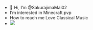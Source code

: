 - 👋 Hi, I’m @SakurajimaMai02
-  I’m interested in Minecraft pvp
-  How to reach me Love Classical Music
- ![](https://github-readme-stats.vercel.app/api?username=liulihaocai&show_icons=true&theme=dracula)
<!---
SakurajimaMai02/SakurajimaMai02 is a ✨ special ✨ repository because its `README.md` (this file) appears on your GitHub profile.
You can click the Preview link to take a look at your changes
--->
